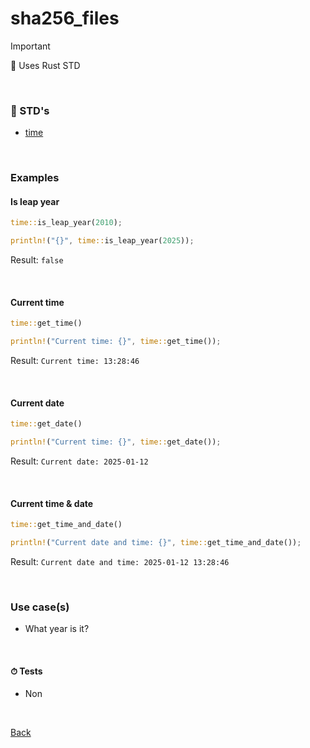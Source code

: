 # sha256_files

> [!IMPORTANT]
>
> 🦀 Uses Rust STD

<br>

### 🦀 STD's

 - [time](https://doc.rust-lang.org/std/time/ "https://doc.rust-lang.org/std/time/")

<br>

### Examples
#### Is leap year
```rust
time::is_leap_year(2010);
```
```rust
println!("{}", time::is_leap_year(2025));
```
Result: ```false```

<br>

#### Current time
```rust
time::get_time()
```
```rust
println!("Current time: {}", time::get_time());
```
Result: ```Current time: 13:28:46```

<br>

#### Current date
```rust
time::get_date()
```
```rust
println!("Current time: {}", time::get_date());
```
Result: ```Current date: 2025-01-12```

<br>

#### Current time & date
```rust
time::get_time_and_date()
```
```rust
println!("Current date and time: {}", time::get_time_and_date());
```
Result: ```Current date and time: 2025-01-12 13:28:46```

<br>

### Use case(s)
 - What year is it?

<br>

#### ⏱ Tests
 - Non



<br>

[Back](index.md "index.md")
